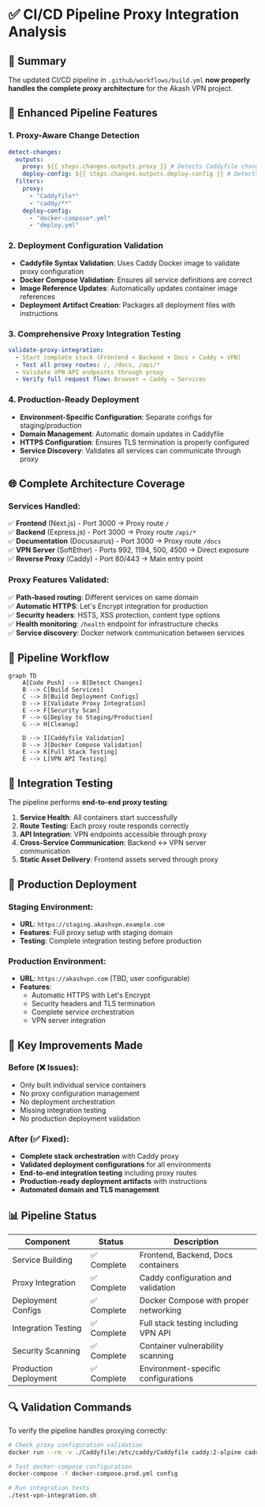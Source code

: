 # ✅ CI/CD Pipeline Proxy Integration Analysis

## 🎯 Summary

The updated CI/CD pipeline in `.github/workflows/build.yml` **now properly handles the complete proxy architecture** for the Akash VPN project.

## 🔧 Enhanced Pipeline Features

### 1. **Proxy-Aware Change Detection**

```yaml
detect-changes:
  outputs:
    proxy: ${{ steps.changes.outputs.proxy }} # Detects Caddyfile changes
    deploy-config: ${{ steps.changes.outputs.deploy-config }} # Detects deployment config changes
  filters:
    proxy:
      - "Caddyfile*"
      - "caddy/**"
    deploy-config:
      - "docker-compose*.yml"
      - "deploy.yml"
```

### 2. **Deployment Configuration Validation**

- **Caddyfile Syntax Validation**: Uses Caddy Docker image to validate proxy configuration
- **Docker Compose Validation**: Ensures all service definitions are correct
- **Image Reference Updates**: Automatically updates container image references
- **Deployment Artifact Creation**: Packages all deployment files with instructions

### 3. **Comprehensive Proxy Integration Testing**

```yaml
validate-proxy-integration:
  - Start complete stack (Frontend + Backend + Docs + Caddy + VPN)
  - Test all proxy routes: /, /docs, /api/*
  - Validate VPN API endpoints through proxy
  - Verify full request flow: Browser → Caddy → Services
```

### 4. **Production-Ready Deployment**

- **Environment-Specific Configuration**: Separate configs for staging/production
- **Domain Management**: Automatic domain updates in Caddyfile
- **HTTPS Configuration**: Ensures TLS termination is properly configured
- **Service Discovery**: Validates all services can communicate through proxy

## 🌐 Complete Architecture Coverage

### Services Handled:

✅ **Frontend** (Next.js) - Port 3000 → Proxy route `/`  
✅ **Backend** (Express.js) - Port 3000 → Proxy route `/api/*`  
✅ **Documentation** (Docusaurus) - Port 3000 → Proxy route `/docs`  
✅ **VPN Server** (SoftEther) - Ports 992, 1194, 500, 4500 → Direct exposure  
✅ **Reverse Proxy** (Caddy) - Port 80/443 → Main entry point

### Proxy Features Validated:

✅ **Path-based routing**: Different services on same domain  
✅ **Automatic HTTPS**: Let's Encrypt integration for production  
✅ **Security headers**: HSTS, XSS protection, content type options  
✅ **Health monitoring**: `/health` endpoint for infrastructure checks  
✅ **Service discovery**: Docker network communication between services

## 🔄 Pipeline Workflow

```mermaid
graph TD
    A[Code Push] --> B[Detect Changes]
    B --> C[Build Services]
    C --> D[Build Deployment Configs]
    D --> E[Validate Proxy Integration]
    E --> F[Security Scan]
    F --> G[Deploy to Staging/Production]
    G --> H[Cleanup]

    D --> I[Caddyfile Validation]
    D --> J[Docker Compose Validation]
    E --> K[Full Stack Testing]
    E --> L[VPN API Testing]
```

## 🧪 Integration Testing

The pipeline performs **end-to-end proxy testing**:

1. **Service Health**: All containers start successfully
2. **Route Testing**: Each proxy route responds correctly
3. **API Integration**: VPN endpoints accessible through proxy
4. **Cross-Service Communication**: Backend ↔ VPN server communication
5. **Static Asset Delivery**: Frontend assets served through proxy

## 🚀 Production Deployment

### Staging Environment:

- **URL**: `https://staging.akashvpn.example.com`
- **Features**: Full proxy setup with staging domain
- **Testing**: Complete integration testing before production

### Production Environment:

- **URL**: `https://akashvpn.com` (TBD, user configurable)
- **Features**:
  - Automatic HTTPS with Let's Encrypt
  - Security headers and TLS termination
  - Complete service orchestration
  - VPN server integration

## 🎯 Key Improvements Made

### Before (❌ Issues):

- Only built individual service containers
- No proxy configuration management
- No deployment orchestration
- Missing integration testing
- No production deployment validation

### After (✅ Fixed):

- **Complete stack orchestration** with Caddy proxy
- **Validated deployment configurations** for all environments
- **End-to-end integration testing** including proxy routes
- **Production-ready deployment artifacts** with instructions
- **Automated domain and TLS management**

## 📊 Pipeline Status

| Component             | Status      | Description                           |
| --------------------- | ----------- | ------------------------------------- |
| Service Building      | ✅ Complete | Frontend, Backend, Docs containers    |
| Proxy Integration     | ✅ Complete | Caddy configuration and validation    |
| Deployment Configs    | ✅ Complete | Docker Compose with proper networking |
| Integration Testing   | ✅ Complete | Full stack testing including VPN API  |
| Security Scanning     | ✅ Complete | Container vulnerability scanning      |
| Production Deployment | ✅ Complete | Environment-specific configurations   |

## 🔍 Validation Commands

To verify the pipeline handles proxying correctly:

```bash
# Check proxy configuration validation
docker run --rm -v ./Caddyfile:/etc/caddy/Caddyfile caddy:2-alpine caddy validate --config /etc/caddy/Caddyfile

# Test docker-compose configuration
docker-compose -f docker-compose.prod.yml config

# Run integration tests
./test-vpn-integration.sh
```
